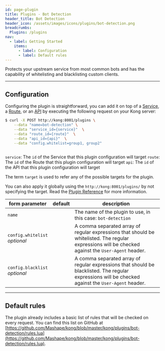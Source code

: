 ```yaml
---
id: page-plugin
title: Plugins - Bot Detection
header_title: Bot Detection
header_icon: /assets/images/icons/plugins/bot-detection.png
breadcrumbs:
  Plugins: /plugins
nav:
  - label: Getting Started
    items:
      - label: Configuration
      - label: Default rules
---
```


Protects your upstream service from most common bots and has the capability of whitelisting and blacklisting custom clients.

----

## Configuration

Configuring the plugin is straightforward, you can add it on top of a [Service][service-object], a [Route][route-object], or an [API][api-object] by executing the following request on your Kong server:

```bash
$ curl -X POST http://kong:8001/plugins \
    --data "name=bot-detection" \
    --data "service_id={service}"  \
    --data "route_id={route}"  \
    --data "api_id={api}"  \
    --data "config.whitelist=group1, group2"
    
```

`service`: The `id` of the Service that this plugin configuration will target
`route`: The `id` of the Route that this plugin configuration will target
`api`: The `id` of the API that this plugin configuration will target

The term `target` is used to refer any of the possible targets for the plugin.

You can also apply it globally using the `http://kong:8001/plugins/` by not specifying the target. Read the [Plugin Reference](/docs/latest/admin-api/#add-plugin) for more information.

form parameter                    | default   | description
---                               |---        | ---
`name`                            |           | The name of the plugin to use, in this case: `bot-detection`
`config.whitelist`<br>*optional*  |           | A comma separated array of regular expressions that should be whitelisted. The regular expressions will be checked against the `User-Agent` header.
`config.blacklist`<br>*optional*  |           | A comma separated array of regular expressions that should be blacklisted. The regular expressions will be checked against the `User-Agent` header.

----

## Default rules

The plugin already includes a basic list of rules that will be checked on every request. You can find this list on GitHub at [https://github.com/Mashape/kong/blob/master/kong/plugins/bot-detection/rules.lua](https://github.com/Mashape/kong/blob/master/kong/plugins/bot-detection/rules.lua).

[service-object]: /docs/latest/admin-api/#service-object
[route-object]: /docs/latest/admin-api/#route-object
[api-object]: /docs/latest/admin-api/#api-object
[configuration]: /docs/latest/configuration
[consumer-object]: /docs/latest/admin-api/#consumer-object
[faq-authentication]: /about/faq/#how-can-i-add-an-authentication-layer-on-a-microservice/api?
